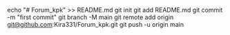 echo "# Forum_kpk" >> README.md
git init
git add README.md
git commit -m "first commit"
git branch -M main
git remote add origin git@github.com:Kira331/Forum_kpk.git
git push -u origin main
